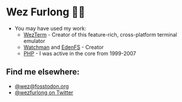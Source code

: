 # Wez Furlong 💓🦀

* You may have used my work:
  * [WezTerm](https://wezfurlong.org/wezterm) - Creator of this feature-rich, cross-platform terminal emulator
  * [Watchman](https://facebook.github.io/watchman/) and [EdenFS](https://github.com/facebookexperimental/eden) - Creator
  * [PHP](https://www.php.net/) - I was active in the core from 1999-2007

## Find me elsewhere:

* [@wez@fosstodon.org](https://fosstodon.org/@wez)
* [@wezfurlong on Twitter](https://twitter.com/wezfurlong)
